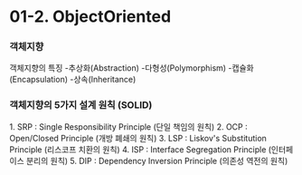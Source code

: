 # 01-2. ObjectOriented

<h3>객체지향</h3>
객체지향의 특징
-추상화(Abstraction)
-다형성(Polymorphism)
-캡슐화(Encapsulation)
-상속(Inheritance)

<h3>객체지향의 5가지 설계 원칙 (SOLID)</h3>
1. SRP : Single Responsibility Principle (단일 책임의 원칙)
2. OCP : Open/Closed Principle (개방 폐쇄의 원칙)
3. LSP : Liskov's Substitution Principle (리스코프 치환의 원칙)
4. ISP : Interface Segregation Principle (인터페이스 분리의 원칙)
5. DIP : Dependency Inversion Principle (의존성 역전의 원칙)